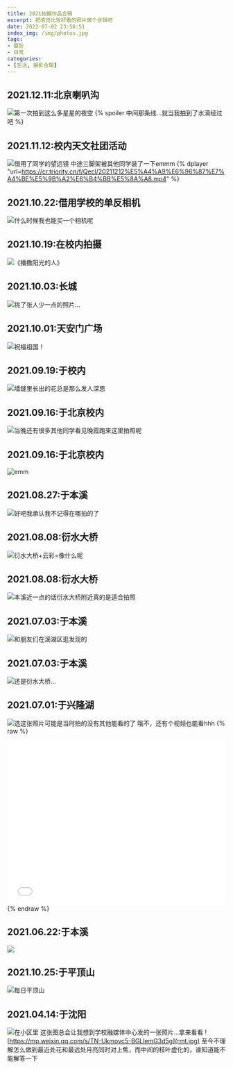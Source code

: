 ```yaml
---
title: 2021拍摄作品合辑
excerpt: 把感觉比较好看的照片做个合辑吧
date: 2022-07-02 23:56:51
index_img: /img/photos.jpg
tags:
- 摄影
- 日常
categories: 
- [生活, 摄影合辑]
---
```


## 2021.12.11:北京喇叭沟
![第一次拍到这么多星星的夜空](IMG_20211212_031740.jpg.jpg)
{% spoiler 中间那条线...就当我拍到了水滴经过吧 %}

## 2021.11.12:校内天文社团活动
![借用了同学的望远镜](IMG_20211112_235906.jpg.jpg)
中途三脚架被其他同学装了一下emmm
{% dplayer "url=https://cr.triority.cn/f/Qecl/20211212%E5%A4%A9%E6%96%87%E7%A4%BE%E5%9B%A2%E6%B4%BB%E5%8A%A8.mp4" %}

## 2021.10.22:借用学校的单反相机
![什么时候我也能买一个相机呢](IMG_20211022_225619.jpg.jpg)

## 2021.10.19:在校内拍摄
![《播撒阳光的人》](IMG_20211031_185618.jpg.jpg)

## 2021.10.03:长城
![挑了张人少一点的照片...](IMG_20220701_214340.jpg.jpg)

## 2021.10.01:天安门广场
![祝福祖国！](IMG_20220701_214502.jpg.jpg)

## 2021.09.19:于校内
![墙缝里长出的花总是那么发人深思](718EBE42D78E66AB92954D5D969AE33D.jpg)

## 2021.09.16:于北京校内
![当晚还有很多其他同学看见晚霞跑来这里拍照呢](IMG_20220701_214814.jpg.jpg)

## 2021.09.16:于北京校内
![emm](IMG_20210916_182234.jpg.jpg)

## 2021.08.27:于本溪
![好吧我承认我不记得在哪拍的了](IMG_20220701_215149.jpg.jpg)

## 2021.08.08:衍水大桥
![衍水大桥+云彩=像什么呢](IMG_20210808_174406.jpg.jpg)

## 2021.08.08:衍水大桥
![本溪近一点的话衍水大桥附近真的是适合拍照](IMG_20220701_215437.jpg.jpg)

## 2021.07.03:于本溪
![和朋友们在溪湖区逛发现的](IMG_20220701_220017.jpg.jpg)

## 2021.07.03:于本溪
![还是衍水大桥...](IMG_20220701_220103.jpg.jpg)

## 2021.07.01:于兴隆湖
![选这张照片可能是当时拍的没有其他能看的了](IMG_20220701_220228.jpg.jpg)
哦不，还有个视频也能看hhh
{% raw %}
<div style="position: relative; width: 100%; height: 0; padding-bottom: 75%;">
<iframe src="//player.bilibili.com/player.html?aid=428224473&bvid=BV19G411W7qQ&cid=767026293&page=1" scrolling="no" border="0" frameborder="no" framespacing="0" allowfullscreen="true" style="position: absolute; width: 100%; height: 100%; Left: 0; top: 0;" ></iframe></div>
{% endraw %}

## 2021.06.22:于本溪
![](IMG_20220701_220429.jpg.jpg)

## 2021.10.25:于平顶山
![每日平顶山](IMG_20201025_154833.jpg.jpg)

## 2021.04.14:于沈阳
![在小区里](IMG_20200414_202923.jpg.jpg)
这张图总会让我想到学校融媒体中心发的一张照片...拿来看看
![https://mp.weixin.qq.com/s/TN-Ukmovc5-BGLlemG3d5g](rmt.jpg)
至今不理解怎么做到最近处花和最远处月亮同时对上焦，而中间的枝叶虚化的，谁知道能不能解答一下